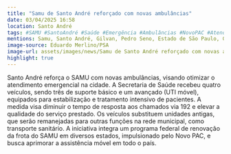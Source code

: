 ```yaml
---
title: "Samu de Santo André reforçado com novas ambulâncias"
date: 03/04/2025 16:58
location: Santo André
tags: #SAMU #SantoAndré #Saúde #Emergência #Ambulâncias #NovoPAC #AtendimentoPréHospitalar #UTImóvel #ServiçoPúblico #SaúdePública #abc360noticias
mentions: Samu, Santo André, Gilvan, Pedro Seno, Estado de São Paulo, Governo Federal, Novo PAC.
image-source: Eduardo Merlino/PSA
image-url: assets/images/news/Samu de Santo André reforçado com novas ambulâncias.jpg
highlight: true
---
```


Santo André reforça o SAMU com novas ambulâncias, visando otimizar o atendimento emergencial na cidade. A Secretaria de Saúde recebeu quatro veículos, sendo três de suporte básico e um avançado (UTI móvel), equipados para estabilização e tratamento intensivo de pacientes. A medida visa diminuir o tempo de resposta aos chamados via 192 e elevar a qualidade do serviço prestado. Os veículos substituem unidades antigas, que serão remanejadas para outras funções na rede municipal, como transporte sanitário. A iniciativa integra um programa federal de renovação da frota do SAMU em diversos estados, impulsionado pelo Novo PAC, e busca aprimorar a assistência móvel em todo o país.
